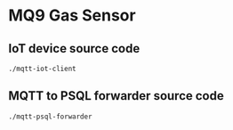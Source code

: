 # MQ9 Gas Sensor

## IoT device source code

```
./mqtt-iot-client
```

## MQTT to PSQL forwarder source code

```
./mqtt-psql-forwarder
```


